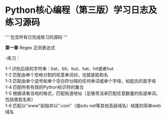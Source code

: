 # Python核心编程（第三版）学习日志及练习源码

'''
包含所有已完成练习的源码
'''

**第一章** Regex 正则表达式

-练习：

  1-1 识别后续的字符串：bat、bit、but、hat、hit或者hut  <br />
  1-2 匹配由单个空格分割的任意单词对，也就是姓和名  <br />
  1-3 匹配由单个逗号和单个空白符分隔的任何单词或单个字母，如姓氏的首字母  <br />
  1-4 匹配所有有效的Python标识符的集合  <br />
  1-5 根据读者当地的格式，匹配街道地址（足够灵活来匹配任意数量的街道单词，包括类型名称）  <br />
  1-6 匹配以"www"起始并以".com"（或edu net等其他高级域名）结尾的简单web域名  <br />
  
